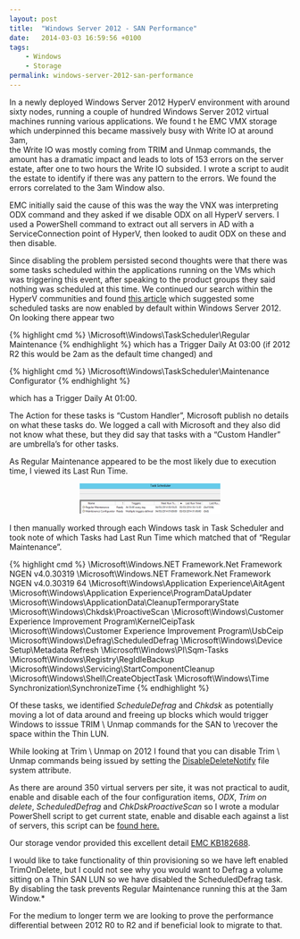 ```yaml
---
layout: post
title:  "Windows Server 2012 - SAN Performance"
date:   2014-03-03 16:59:56 +0100
tags:
    - Windows
    - Storage
permalink: windows-server-2012-san-performance
---
```

In a newly deployed Windows Server 2012 HyperV environment with around sixty nodes, running a 
couple of hundred Windows Server 2012 virtual machines running various applications.  We found t
he EMC VMX storage which underpinned this became massively busy with Write IO at around 3am,  
the Write IO was mostly coming from TRIM and Unmap commands,  the amount has a dramatic impact 
and leads to lots of 153 errors on the server estate,  after one to two hours the Write IO subsided. 
I wrote a script to audit the estate to identify if there was any pattern to the errors. We found 
the errors correlated to the 3am Window also.

EMC initially said the cause of this was the way the VNX was interpreting ODX command and they 
asked if we disable ODX on all HyperV servers. I used a PowerShell command to extract out all 
servers in AD with a ServiceConnection point of HyperV,  then looked to audit ODX on these and 
then disable.

Since disabling the problem persisted second thoughts were that there was some tasks scheduled 
within the applications running on the VMs which was triggering this event,  after speaking 
to the product groups they said nothing was scheduled at this time. We continued our search 
within the HyperV communities and found 
[this article](http://larsjoergensen.net/windows/windows-server/windows-server-2012/server-2012-automatic-maintenance-killed-san) 
which suggested some scheduled tasks are now enabled by default within Windows Server 2012.  On 
looking there appear two 

{% highlight cmd %}
\Microsoft\Windows\TaskScheduler\Regular Maintenance
{% endhighlight %}
which has a Trigger Daily At 03:00 (if 2012 R2 this would be 2am as the default time changed) and 

{% highlight cmd %}
\Microsoft\Windows\TaskScheduler\Maintenance Configurator
{% endhighlight %}

which has a Trigger Daily At 01:00. 

The Action for these tasks is “Custom Handler”, Microsoft publish 
no details on what these tasks do. We logged a call with Microsoft and they also did not know what these, 
but they did say that tasks with a “Custom Handler” are umbrella’s for other tasks.

As Regular Maintenance appeared to be the most likely due to execution time, I viewed its Last 
Run Time.

<center><img src="/images/tshed.png" width="50%"></center>

I then manually worked through each Windows task in Task Scheduler and took note of which Tasks 
had Last Run Time which matched that of “Regular Maintenance”.

{% highlight cmd %}
\Microsoft\Windows\.NET Framework\.Net Framework NGEN v4.0.30319
\Microsoft\Windows\.NET Framework.Net Framework NGEN v4.0.30319 64
\Microsoft\Windows\Application Experience\AitAgent
\Microsoft\Windows\Application Experience\ProgramDataUpdater
\Microsoft\Windows\ApplicationData\CleanupTermporaryState
\Microsoft\Windows\Chkdsk\ProactiveScan
\Microsoft\Windows\Customer Experience Improvement Program\KernelCeipTask
\Microsoft\Windows\Customer Experience Improvement Program\UsbCeip
\Microsoft\Windows\Defrag\ScheduledDefrag
\Microsoft\Windows\Device Setup\Metadata Refresh
\Microsoft\Windows\PI\Sqm-Tasks
\Microsoft\Windows\Registry\RegIdleBackup
\Microsoft\Windows\Servicing\StartComponentCleanup
\Microsoft\Windows\Shell\CreateObjectTask
\Microsoft\Windows\Time Synchronization\SynchronizeTime
{% endhighlight %}

Of these tasks,  we identified *ScheduleDefrag* and *Chkdsk* as potentially moving a lot of data around 
and freeing up blocks which would trigger Windows to isssue TRIM \ Unmap commands for the SAN to 
\recover the space within the Thin LUN.

While looking at Trim \ Unmap on 2012 I  found that you can disable Trim \ Unmap commands being issued 
by setting the [DisableDeleteNotify](http://technet.microsoft.com/en-us/library/cc785435.aspx) file system 
attribute.

As there are around 350 virtual servers per site, it was not practical to audit, enable and disable each of 
the four configuration items, *ODX*, *Trim on delete*, *ScheduledDefrag* and *ChkDskProactiveScan* so I 
wrote a modular PowerShell script to get current state,  enable and disable each against a list of 
servers,  this script can be [found here.](https://github.com/darrylcauldwell/WindowsTrimAndUnmap)

Our storage vendor provided this excellent detail 
[EMC KB182688](https://emc--c.na5.visual.force.com/apex/KB_BreakFix_1?id=kA1700000000tup).

I would like to take functionality of thin provisioning so we have left enabled TrimOnDelete, but I could 
not see why you would want to Defrag a volume sitting on a Thin SAN LUN so we have disabled the ScheduledDefrag 
task. By disabling the task prevents Regular Maintenance running this at the 3am Window.*

For the medium to longer term we are looking to prove the performance differential between 2012 R0 
to R2 and if beneficial look to migrate to that.